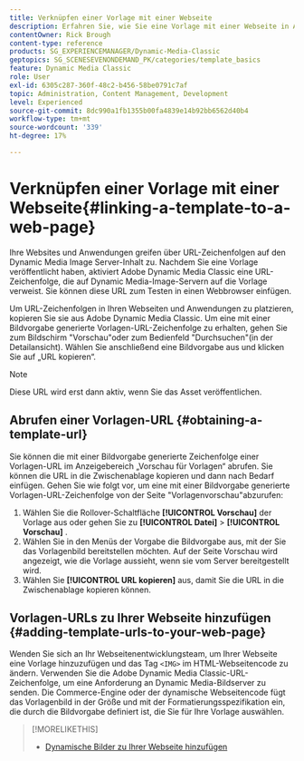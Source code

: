 ```yaml
---
title: Verknüpfen einer Vorlage mit einer Webseite
description: Erfahren Sie, wie Sie eine Vorlage mit einer Webseite in Adobe Dynamic Media Classic verknüpfen.
contentOwner: Rick Brough
content-type: reference
products: SG_EXPERIENCEMANAGER/Dynamic-Media-Classic
geptopics: SG_SCENESEVENONDEMAND_PK/categories/template_basics
feature: Dynamic Media Classic
role: User
exl-id: 6305c287-360f-48c2-b456-58be0791c7af
topic: Administration, Content Management, Development
level: Experienced
source-git-commit: 8dc990a1fb1355b00fa4839e14b92bb6562d40b4
workflow-type: tm+mt
source-wordcount: '339'
ht-degree: 17%

---
```


# Verknüpfen einer Vorlage mit einer Webseite{#linking-a-template-to-a-web-page}

Ihre Websites und Anwendungen greifen über URL-Zeichenfolgen auf den Dynamic Media Image Server-Inhalt zu. Nachdem Sie eine Vorlage veröffentlicht haben, aktiviert Adobe Dynamic Media Classic eine URL-Zeichenfolge, die auf Dynamic Media-Image-Servern auf die Vorlage verweist. Sie können diese URL zum Testen in einen Webbrowser einfügen.

Um URL-Zeichenfolgen in Ihren Webseiten und Anwendungen zu platzieren, kopieren Sie sie aus Adobe Dynamic Media Classic. Um eine mit einer Bildvorgabe generierte Vorlagen-URL-Zeichenfolge zu erhalten, gehen Sie zum Bildschirm &quot;Vorschau&quot;oder zum Bedienfeld &quot;Durchsuchen&quot;(in der Detailansicht). Wählen Sie anschließend eine Bildvorgabe aus und klicken Sie auf „URL kopieren“.

>[!NOTE]
>
>Diese URL wird erst dann aktiv, wenn Sie das Asset veröffentlichen.

## Abrufen einer Vorlagen-URL {#obtaining-a-template-url}

Sie können die mit einer Bildvorgabe generierte Zeichenfolge einer Vorlagen-URL im Anzeigebereich „Vorschau für Vorlagen“ abrufen. Sie können die URL in die Zwischenablage kopieren und dann nach Bedarf einfügen. Gehen Sie wie folgt vor, um eine mit einer Bildvorgabe generierte Vorlagen-URL-Zeichenfolge von der Seite &quot;Vorlagenvorschau&quot;abzurufen:

1. Wählen Sie die Rollover-Schaltfläche **[!UICONTROL Vorschau]** der Vorlage aus oder gehen Sie zu **[!UICONTROL Datei]** > **[!UICONTROL Vorschau]** .
1. Wählen Sie in den Menüs der Vorgabe die Bildvorgabe aus, mit der Sie das Vorlagenbild bereitstellen möchten. Auf der Seite Vorschau wird angezeigt, wie die Vorlage aussieht, wenn sie vom Server bereitgestellt wird.
1. Wählen Sie **[!UICONTROL URL kopieren]** aus, damit Sie die URL in die Zwischenablage kopieren können.

## Vorlagen-URLs zu Ihrer Webseite hinzufügen {#adding-template-urls-to-your-web-page}

Wenden Sie sich an Ihr Webseitenentwicklungsteam, um Ihrer Webseite eine Vorlage hinzuzufügen und das Tag `<IMG>` im HTML-Webseitencode zu ändern. Verwenden Sie die Adobe Dynamic Media Classic-URL-Zeichenfolge, um eine Anforderung an Dynamic Media-Bildserver zu senden. Die Commerce-Engine oder der dynamische Webseitencode fügt das Vorlagenbild in der Größe und mit der Formatierungsspezifikation ein, die durch die Bildvorgabe definiert ist, die Sie für Ihre Vorlage auswählen.

>[!MORELIKETHIS]
>
>* [Dynamische Bilder zu Ihrer Webseite hinzufügen](linking-urls-web-application.md#adding_dynamic_images_to_your_web_page)
